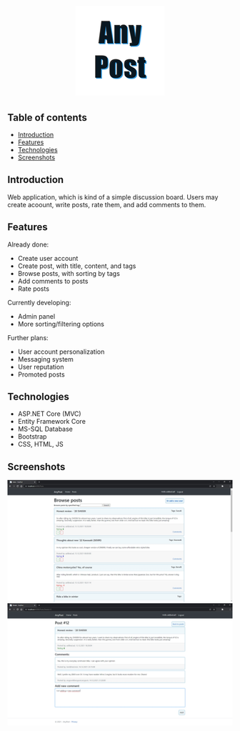 <h1 align="center">
 <img src="./anypostlogo.png" alt="AnyPost Logo"/>
</h1>

## Table of contents
* [Introduction](#introduction)
* [Features](#features)
* [Technologies](#technologies)
* [Screenshots](#screenshots)

## Introduction
Web application, which is kind of a simple discussion board. Users may create acoount, write posts, rate them, and add comments to them.

## Features
Already done:
* Create user account
* Create post, with title, content, and tags
* Browse posts, with sorting by tags
* Add comments to posts
* Rate posts

Currently developing:
* Admin panel
* More sorting/filtering options

Further plans:
* User account personalization
* Messaging system
* User reputation
* Promoted posts

## Technologies
* ASP.NET Core (MVC)
* Entity Framework Core
* MS-SQL Database
* Bootstrap
* CSS, HTML, JS

## Screenshots
<p align="center">
 <img src="./anypostv011.jpg" alt="Screenshot form AnyPost application"/>
 <img src="./anypostv011ca.jpg" alt="Screenshot form AnyPost application"/>
</p>
